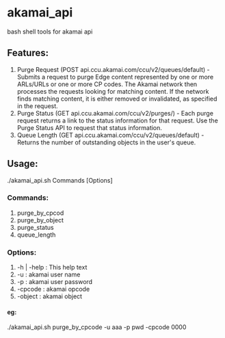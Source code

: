 # akamai_api
bash shell tools for akamai api

## Features:
1. Purge Request (POST api.ccu.akamai.com/ccu/v2/queues/default) - Submits a request to purge Edge content represented by one or more ARLs/URLs or one or more CP codes. The Akamai network then processes the requests looking for matching content. If the network finds matching content, it is either removed or invalidated, as specified in the request.
2. Purge Status (GET api.ccu.akamai.com/ccu/v2/purges/<purgeId>) - Each purge request returns a link to the status information for that request. Use the Purge Status API to request that status information.
3. Queue Length (GET api.ccu.akamai.com/ccu/v2/queues/default) - Returns the number of outstanding objects in the user's queue.


## Usage:
 ./akamai_api.sh Commands [Options]

### Commands:
 1. purge_by_cpcod
 2. purge_by_object
 3. purge_status
 4. queue_length

### Options: 
 1. -h | -help        : This help text 
 2. -u                : akamai user name 
 3. -p                : akamai user password 
 4. -cpcode           : akamai opcode 
 5. -object           : akamai object 

#### eg: 
 ./akamai_api.sh purge_by_cpcode -u aaa -p pwd -cpcode 0000
 
